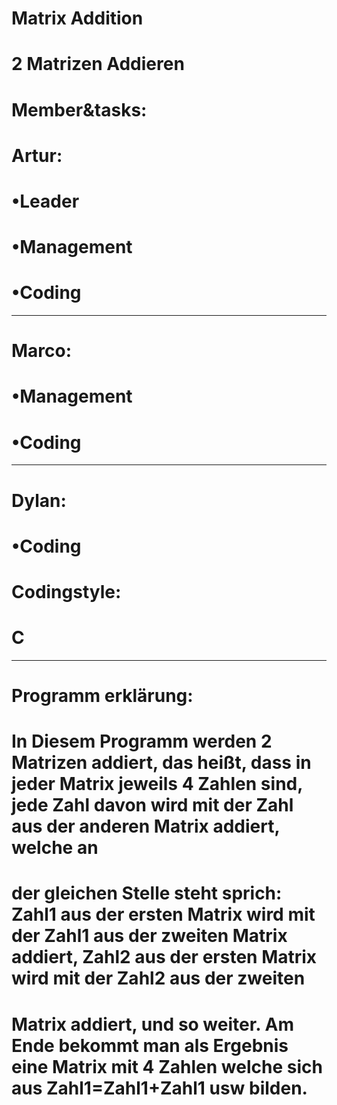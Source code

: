 # Matrix Addition
#
# 2 Matrizen Addieren
#
# Member&tasks:
# Artur:
# •Leader
# •Management
# •Coding
--------------------------------------------
# Marco:
# •Management
# •Coding
--------------------------------------------
# Dylan:
# •Coding
#
# Codingstyle:
# C
-------------------------------------------
# Programm erklärung:
# In Diesem Programm werden 2 Matrizen addiert, das heißt, dass in jeder Matrix jeweils 4 Zahlen sind, jede Zahl davon wird mit der Zahl aus der anderen Matrix addiert, welche an 
# der gleichen Stelle steht sprich: Zahl1 aus der ersten Matrix wird mit der Zahl1 aus der zweiten Matrix addiert, Zahl2 aus der ersten Matrix wird mit der Zahl2 aus der zweiten 
# Matrix addiert, und so weiter. Am Ende bekommt man als Ergebnis eine Matrix mit 4 Zahlen welche sich aus Zahl1=Zahl1+Zahl1 usw bilden.

